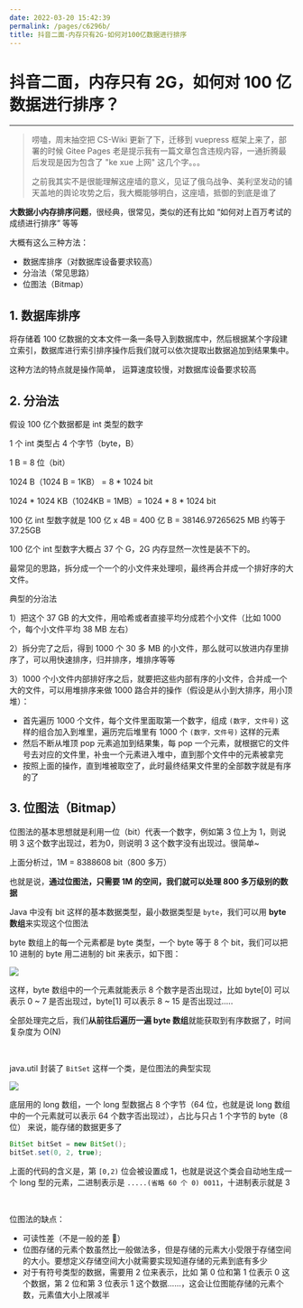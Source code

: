 ```yaml
---
date: 2022-03-20 15:42:39
permalink: /pages/c6296b/
title: 抖音二面-内存只有2G-如何对100亿数据进行排序
---
```

# 抖音二面，内存只有 2G，如何对 100 亿数据进行排序？

---

> 唠嗑，周末抽空把 CS-Wiki 更新了下，迁移到 vuepress 框架上来了，部署的时候 Gitee Pages 老是提示我有一篇文章包含违规内容，一通折腾最后发现是因为包含了 "ke xue 上网" 这几个字。。。
>
> 之前我其实不是很能理解这座墙的意义，见证了俄乌战争、美利坚发动的铺天盖地的舆论攻势之后，我大概能够明白，这座墙，抵御的到底是谁了

**大数据小内存排序问题**，很经典，很常见，类似的还有比如 “如何对上百万考试的成绩进行排序” 等等

大概有这么三种方法：

- 数据库排序（对数据库设备要求较高）
- 分治法（常见思路）
- 位图法（Bitmap）

## 1. 数据库排序

将存储着 100 亿数据的文本文件一条一条导入到数据库中，然后根据某个字段建立索引，数据库进行索引排序操作后我们就可以依次提取出数据追加到结果集中。

这种方法的特点就是操作简单， 运算速度较慢，对数据库设备要求较高

## 2. 分治法

假设 100 亿个数据都是 int 类型的数字

1 个 int 类型占 4 个字节（byte，B）

1 B = 8 位（bit）

1024 B（1024 B = 1KB） = 8 * 1024 bit

1024 * 1024 KB（1024KB = 1MB）= 1024 * 8  * 1024 bit

100 亿 int 型数字就是 100 亿 x 4B = 400 亿 B = 38146.97265625 MB 约等于 37.25GB

100 亿个 int 型数字大概占 37 个 G，2G 内存显然一次性是装不下的。

最常见的思路，拆分成一个一个的小文件来处理呗，最终再合并成一个排好序的大文件。

典型的分治法

1）把这个 37 GB 的大文件，用哈希或者直接平均分成若个小文件（比如 1000 个，每个小文件平均 38 MB 左右）

2）拆分完了之后，得到 1000 个 30 多 MB 的小文件，那么就可以放进内存里排序了，可以用快速排序，归并排序，堆排序等等

3）1000 个小文件内部排好序之后，就要把这些内部有序的小文件，合并成一个大的文件，可以用堆排序来做 1000 路合并的操作（假设是从小到大排序，用小顶堆）：

- 首先遍历 1000 个文件，每个文件里面取第一个数字，组成 `(数字, 文件号)` 这样的组合加入到堆里，遍历完后堆里有 1000 个 `(数字，文件号)` 这样的元素
- 然后不断从堆顶 pop 元素追加到结果集，每 pop 一个元素，就根据它的文件号去对应的文件里，补虫一个元素进入堆中，直到那个文件中的元素被拿完
- 按照上面的操作，直到堆被取空了，此时最终结果文件里的全部数字就是有序的了

## 3. 位图法（Bitmap）

位图法的基本思想就是利用一位（bit）代表一个数字，例如第 3 位上为 1，则说明 3 这个数字出现过，若为0，则说明 3 这个数字没有出现过。很简单~

上面分析过，1M = 8388608 bit（800 多万）

也就是说，**通过位图法，只需要 1M 的空间，我们就可以处理 800 多万级别的数据**

Java 中没有 bit 这样的基本数据类型，最小数据类型是 `byte`，我们可以用 **byte 数组**来实现这个位图法

byte 数组上的每一个元素都是 byte 类型，一个 byte 等于 8 个 bit，我们可以把 10 进制的 byte 用二进制的 bit 来表示，如下图：

![](https://gitee.com/veal98/images/raw/master/img/20220320161702.png)

这样，byte 数组中的一个元素就能表示 8 个数字是否出现过，比如 byte[0] 可以表示 0 ~ 7 是否出现过，byte[1] 可以表示 8 ~ 15 是否出现过.....

全部处理完之后，我们**从前往后遍历一遍 byte 数组**就能获取到有序数据了，时间复杂度为 O(N)

<br>

java.util 封装了 `BitSet` 这样一个类，是位图法的典型实现

![](https://gitee.com/veal98/images/raw/master/img/20220320162935.png)

底层用的 long 数组，一个 long 型数据占 8 个字节（64 位，也就是说 long 数组中的一个元素就可以表示 64 个数字否出现过），占比与只占 1 个字节的 byte（8 位） 来说，能存储的数据更多了

```java
BitSet bitSet = new BitSet();
bitSet.set(0, 2, true);
```

上面的代码的含义是，第 `[0,2)` 位会被设置成 1，也就是说这个类会自动地生成一个 long 型的元素，二进制表示是 `.....(省略 60 个 0) 0011`，十进制表示就是 3

<br>

位图法的缺点：

- 可读性差（不是一般的差 🤔）
- 位图存储的元素个数虽然比一般做法多，但是存储的元素大小受限于存储空间的大小。要想定义存储空间大小就需要实现知道存储的元素到底有多少
- 对于有符号类型的数据，需要用 2 位来表示，比如 第 0 位和第 1 位表示 0 这个数据，第 2 位和第 3 位表示 1 这个数据......，这会让位图能存储的元素个数，元素值大小上限减半